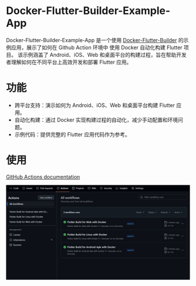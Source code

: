 # Docker-Flutter-Builder-Example-App

Docker-Flutter-Builder-Example-App 是一个使用 [Docker-Flutter-Builder](https://github.com/liberately/Docker-Flutter-Builder) 的示例应用，展示了如何在 Github Action 环境中 使用 Docker 自动化构建 Flutter
项目。 该示例涵盖了 Android、iOS、Web 和桌面平台的构建过程，旨在帮助开发者理解如何在不同平台上高效开发和部署 Flutter 应用。

# 功能

- 跨平台支持：演示如何为 Android、iOS、Web 和桌面平台构建 Flutter 应用。
- 自动化构建：通过 Docker 实现构建过程的自动化，减少手动配置和环境问题。
- 示例代码：提供完整的 Flutter 应用代码作为参考。

# 使用

[GitHub Actions documentation](https://docs.github.com/en/actions)

![](./doc/32067df1374f47f6d4078453d006c52a_MD5.jpeg)